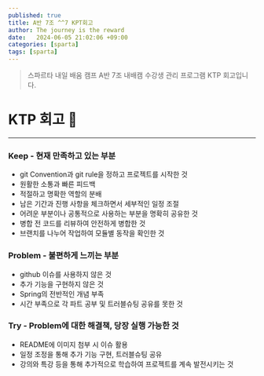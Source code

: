```yaml
---
published: true
title: A반 7조 ^^7 KPT회고
author: The journey is the reward
date:   2024-06-05 21:02:06 +09:00
categories: [sparta]
tags: [sparta]
---
```


> 스파르타 내일 배움 캠프 A반 7조 내배캠 수강생 관리 프로그램 KTP 회고입니다.



# KTP 회고 📌
---


### **Keep - 현재 만족하고 있는 부분**

-   git Convention과 git rule을 정하고 프로젝트를 시작한 것
-   원활한 소통과 빠른 피드백
-   적절하고 명확한 역할의 분배
-   남은 기간과 진행 사항을 체크하면서 세부적인 일정 조절
-   어려운 부분이나 공통적으로 사용하는 부분을 명확히 공유한 것
-   병합 전 코드를 리뷰하여 안전하게 병합한 것
-   브랜치를 나누어 작업하여 모듈별 동작을 확인한 것

### **Problem - 불편하게 느끼는 부분**

-   github 이슈를 사용하지 않은 것
-   추가 기능을 구현하지 않은 것
-   Spring의 전반적인 개념 부족
-   시간 부족으로 각 파트 공부 및 트러블슈팅 공유를 못한 것

### **Try - Problem에 대한 해결책, 당장 실행 가능한 것**

-   README에 이미지 첨부 시 이슈 활용
-   일정 조정을 통해 추가 기능 구현, 트러블슈팅 공유
-   강의와 특강 등을 통해 추가적으로 학습하여 프로젝트를 계속 발전시키는 것
